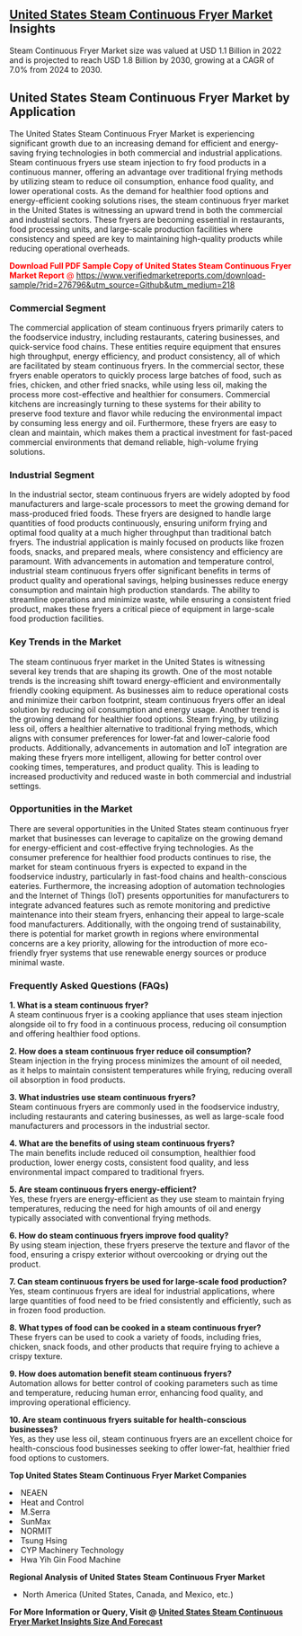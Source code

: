 <h2><a href="https://www.verifiedmarketreports.com/download-sample/?rid=276796&amp;utm_source=Github&amp;utm_medium=218" target="_blank">United States Steam Continuous Fryer Market</a> Insights</h2><p>Steam Continuous Fryer Market size was valued at USD 1.1 Billion in 2022 and is projected to reach USD 1.8 Billion by 2030, growing at a CAGR of 7.0% from 2024 to 2030.</p><p> <h2>United States Steam Continuous Fryer Market by Application</h2> <p>The United States Steam Continuous Fryer Market is experiencing significant growth due to an increasing demand for efficient and energy-saving frying technologies in both commercial and industrial applications. Steam continuous fryers use steam injection to fry food products in a continuous manner, offering an advantage over traditional frying methods by utilizing steam to reduce oil consumption, enhance food quality, and lower operational costs. As the demand for healthier food options and energy-efficient cooking solutions rises, the steam continuous fryer market in the United States is witnessing an upward trend in both the commercial and industrial sectors. These fryers are becoming essential in restaurants, food processing units, and large-scale production facilities where consistency and speed are key to maintaining high-quality products while reducing operational overheads. <p><span class=""><span style="color: #ff0000;"><strong>Download Full PDF Sample Copy of United States Steam Continuous Fryer Market Report</strong> @ </span><a href="https://www.verifiedmarketreports.com/download-sample/?rid=276796&amp;utm_source=Github&amp;utm_medium=218" target="_blank">https://www.verifiedmarketreports.com/download-sample/?rid=276796&amp;utm_source=Github&amp;utm_medium=218</a></span></p></p> <h3>Commercial Segment</h3> <p>The commercial application of steam continuous fryers primarily caters to the foodservice industry, including restaurants, catering businesses, and quick-service food chains. These entities require equipment that ensures high throughput, energy efficiency, and product consistency, all of which are facilitated by steam continuous fryers. In the commercial sector, these fryers enable operators to quickly process large batches of food, such as fries, chicken, and other fried snacks, while using less oil, making the process more cost-effective and healthier for consumers. Commercial kitchens are increasingly turning to these systems for their ability to preserve food texture and flavor while reducing the environmental impact by consuming less energy and oil. Furthermore, these fryers are easy to clean and maintain, which makes them a practical investment for fast-paced commercial environments that demand reliable, high-volume frying solutions. <h3>Industrial Segment</h3> <p>In the industrial sector, steam continuous fryers are widely adopted by food manufacturers and large-scale processors to meet the growing demand for mass-produced fried foods. These fryers are designed to handle large quantities of food products continuously, ensuring uniform frying and optimal food quality at a much higher throughput than traditional batch fryers. The industrial application is mainly focused on products like frozen foods, snacks, and prepared meals, where consistency and efficiency are paramount. With advancements in automation and temperature control, industrial steam continuous fryers offer significant benefits in terms of product quality and operational savings, helping businesses reduce energy consumption and maintain high production standards. The ability to streamline operations and minimize waste, while ensuring a consistent fried product, makes these fryers a critical piece of equipment in large-scale food production facilities. <h3>Key Trends in the Market</h3> <p>The steam continuous fryer market in the United States is witnessing several key trends that are shaping its growth. One of the most notable trends is the increasing shift toward energy-efficient and environmentally friendly cooking equipment. As businesses aim to reduce operational costs and minimize their carbon footprint, steam continuous fryers offer an ideal solution by reducing oil consumption and energy usage. Another trend is the growing demand for healthier food options. Steam frying, by utilizing less oil, offers a healthier alternative to traditional frying methods, which aligns with consumer preferences for lower-fat and lower-calorie food products. Additionally, advancements in automation and IoT integration are making these fryers more intelligent, allowing for better control over cooking times, temperatures, and product quality. This is leading to increased productivity and reduced waste in both commercial and industrial settings. <h3>Opportunities in the Market</h3> <p>There are several opportunities in the United States steam continuous fryer market that businesses can leverage to capitalize on the growing demand for energy-efficient and cost-effective frying technologies. As the consumer preference for healthier food products continues to rise, the market for steam continuous fryers is expected to expand in the foodservice industry, particularly in fast-food chains and health-conscious eateries. Furthermore, the increasing adoption of automation technologies and the Internet of Things (IoT) presents opportunities for manufacturers to integrate advanced features such as remote monitoring and predictive maintenance into their steam fryers, enhancing their appeal to large-scale food manufacturers. Additionally, with the ongoing trend of sustainability, there is potential for market growth in regions where environmental concerns are a key priority, allowing for the introduction of more eco-friendly fryer systems that use renewable energy sources or produce minimal waste. <h3>Frequently Asked Questions (FAQs)</h3> <p><strong>1. What is a steam continuous fryer?</strong><br> A steam continuous fryer is a cooking appliance that uses steam injection alongside oil to fry food in a continuous process, reducing oil consumption and offering healthier food options.</p> <p><strong>2. How does a steam continuous fryer reduce oil consumption?</strong><br> Steam injection in the frying process minimizes the amount of oil needed, as it helps to maintain consistent temperatures while frying, reducing overall oil absorption in food products.</p> <p><strong>3. What industries use steam continuous fryers?</strong><br> Steam continuous fryers are commonly used in the foodservice industry, including restaurants and catering businesses, as well as large-scale food manufacturers and processors in the industrial sector.</p> <p><strong>4. What are the benefits of using steam continuous fryers?</strong><br> The main benefits include reduced oil consumption, healthier food production, lower energy costs, consistent food quality, and less environmental impact compared to traditional fryers.</p> <p><strong>5. Are steam continuous fryers energy-efficient?</strong><br> Yes, these fryers are energy-efficient as they use steam to maintain frying temperatures, reducing the need for high amounts of oil and energy typically associated with conventional frying methods.</p> <p><strong>6. How do steam continuous fryers improve food quality?</strong><br> By using steam injection, these fryers preserve the texture and flavor of the food, ensuring a crispy exterior without overcooking or drying out the product.</p> <p><strong>7. Can steam continuous fryers be used for large-scale food production?</strong><br> Yes, steam continuous fryers are ideal for industrial applications, where large quantities of food need to be fried consistently and efficiently, such as in frozen food production.</p> <p><strong>8. What types of food can be cooked in a steam continuous fryer?</strong><br> These fryers can be used to cook a variety of foods, including fries, chicken, snack foods, and other products that require frying to achieve a crispy texture.</p> <p><strong>9. How does automation benefit steam continuous fryers?</strong><br> Automation allows for better control of cooking parameters such as time and temperature, reducing human error, enhancing food quality, and improving operational efficiency.</p> <p><strong>10. Are steam continuous fryers suitable for health-conscious businesses?</strong><br> Yes, as they use less oil, steam continuous fryers are an excellent choice for health-conscious food businesses seeking to offer lower-fat, healthier fried food options to customers.</p> </p><p><strong>Top United States Steam Continuous Fryer Market Companies</strong></p><div data-test-id=""><p><li>NEAEN</li><li> Heat and Control</li><li> M.Serra</li><li> SunMax</li><li> NORMIT</li><li> Tsung Hsing</li><li> CYP Machinery Technology</li><li> Hwa Yih Gin Food Machine</li></p><div><strong>Regional Analysis of&nbsp;United States Steam Continuous Fryer Market</strong></div><ul><li dir="ltr"><p dir="ltr">North America&nbsp;(United States, Canada, and Mexico, etc.)</p></li></ul><p><strong>For More Information or Query, Visit @&nbsp;</strong><strong><a href="https://www.verifiedmarketreports.com/product/steam-continuous-fryer-market/?utm_source=Github&amp;utm_medium=218" target="_blank">United States Steam Continuous Fryer Market Insights Size And Forecast</a></strong></p></div>
